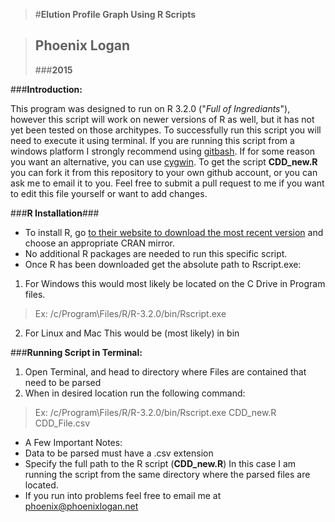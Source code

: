 
>#**Elution Profile Graph Using R Scripts** 
   
>## **Phoenix Logan**
>###**2015**
   



###**Introduction:**  

This program was designed to run on R 3.2.0 ("_Full of Ingrediants_"), however this script will work on newer versions of R as well, but it has not yet been tested on those architypes.
To successfully run this script you will need to execute it using terminal. If you are running this script from a windows platform I strongly recommend using [gitbash](https://git-for-windows.github.io/). If for some reason you want an alternative, you can use [cygwin](https://www.cygwin.com/). 
To get the script **CDD_new.R** you can fork it from this repository to your own github account, or you can ask me to email it to you. Feel free to submit a pull request to me if you want to edit this file yourself or want to add changes.

###**R Installation**###
* To install R, go [to their website to download the most recent version](https://cran.r-project.org/mirrors.html) and choose an appropriate CRAN mirror.
* No additional R packages are needed to run this specific script.
* Once R has been downloaded get the absolute path to Rscript.exe:
 1. For Windows this would most likely be located on the C Drive in Program files. 
  >Ex:  /c/Program\\Files/R/R-3.2.0/bin/Rscript.exe
 
 2. For Linux and Mac This would be (most likely) in bin 
 


###**Running Script in Terminal:**
1. Open Terminal, and head to directory where Files are contained that need to be parsed 
2.  When in desired location run the following command:
>Ex: /c/Program\\Files/R/R-3.2.0/bin/Rscript.exe CDD\_new.R CDD_File.csv
 
 * A Few Important Notes:
  * Data to be parsed must have a .csv extension
  * Specify the full path to the R script (**CDD\_new.R**) In this case I am running the script from the same directory where the parsed files are located.
  * If you run into problems feel free to email me at phoenix@phoenixlogan.net
